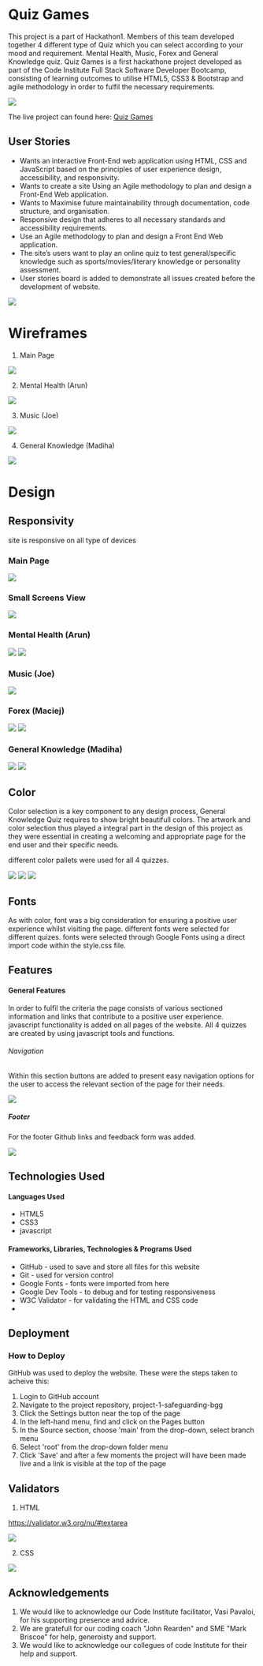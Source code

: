 # Quiz Games
This project is a part of Hackathon1. Members of this team developed together 4 different type of Quiz which you can select according to your mood and requirement. Mental Health, Music, Forex and General Knowledge quiz. Quiz Games is a first hackathone project developed as part of the Code Institute Full Stack Software Developer Bootcamp, consisting of learning outcomes to utilise HTML5, CSS3 & Bootstrap and agile methodology in order to fulfil the necessary requirements.

<img src="assets/images/mainpage.png">


The live project can found here: <a href="https://arunvg1963.github.io/Hackathon1/" rel="nofollow">Quiz Games</a>

## User Stories

+ Wants an interactive Front-End web application using HTML, CSS and JavaScript based on the principles of user experience design, accessibility, and responsivity.
+ Wants to create a site Using an Agile methodology to plan and design a Front-End Web application.
+ Wants to Maximise future maintainability through documentation, code structure, and organisation.
+ Responsive design that adheres to all necessary standards and accessibility requirements.
+ Use an Agile methodology to plan and design a Front End Web application.
+ The site’s users want to play an online quiz to test general/specific knowledge such as sports/movies/literary knowledge or personality assessment.
+ User stories board is added to demonstrate all issues created before the development of website.



<img src="assets/images/projectboard.png">

# Wireframes

1. Main Page

<img src="assets/images/mainwireframe.png">

2. Mental Health (Arun)

<img src="assets/images/arunwireframe.png">

3. Music (Joe)

<img src="assets/images/image_360.png">

4. General Knowledge (Madiha)

<img src="assets/images/wireframegeneral.png">




# Design
## Responsivity
site is responsive on all type of devices
### Main Page

<img src="assets/images/mainpage.png">

### Small Screens View

<img src="assets/images/responsive.png">


### Mental Health (Arun)

<img src="assets/images/arunpage.png">


<img src="assets/images/arunresp.png">


### Music (Joe)
<img src="assets/images/joe.png">


### Forex (Maciej)

<img src="assets/images/maciej.png">


<img src="assets/images/maciresp.png">



### General Knowledge (Madiha)
<img src="assets/images/madiresp.png">


<img src="assets/images/madi.png">


## Color
Color selection is a key component to any design process, General Knowledge Quiz requires to show bright beautifull colors. The artwork and color selection thus played a integral part in the design of this project as they were essential in creating a welcoming and appropriate page for the end user and their specific needs.

different color pallets were used for all 4 quizzes. 



<img src="assets/images/color1.png">

<img src="assets/images/color2.png">

<img src="assets/images/color3.png">




## Fonts

As with color, font was a big consideration for ensuring a positive user experience whilst visiting the page.
different fonts were selected for different quizes. fonts were selected through Google Fonts using a direct import code within the style.css file.


## Features
#### General Features
In order to fulfil the criteria the page consists of various sectioned information and links that contribute to a positive user experience.
javascript functionality is added on all pages of the website. All 4 quizzes are created by using javascript tools and functions.


 ###### Navigation
 

Within this section buttons are added to present easy navigation options for the user to access the relevant section of the page for their needs.

<img src="assets/images/navbar.png">

##### Footer
For the footer Github links and feedback form was added.

<img src="assets/images/footer.png">

## Technologies Used
#### Languages Used
+ HTML5
+ CSS3
+ javascript
#### Frameworks, Libraries, Technologies & Programs Used
+ GitHub - used to save and store all files for this website
+ Git - used for version control
+ Google Fonts - fonts were imported from here
+ Google Dev Tools - to debug and for testing responsiveness
+ W3C Validator - for validating the HTML and CSS code
+ 
## Deployment
### How to Deploy
GitHub was used to deploy the website. These were the steps taken to acheive this:

1. Login to GitHub account
2. Navigate to the project repository, project-1-safeguarding-bgg
3. Click the Settings button near the top of the page
4. In the left-hand menu, find and click on the Pages button
5. In the Source section, choose 'main' from the drop-down, select branch menu
6. Select 'root' from the drop-down folder menu
7. Click 'Save' and after a few moments the project will have been made live and a link is visible at the top of the page

## Validators

1. HTML

https://validator.w3.org/nu/#textarea

<img src="assets/images/htmltest.png">



2. CSS

<img src="assets/images/cssgeneral.png">


## Acknowledgements
1. We would like to acknowledge our Code Institute facilitator, Vasi Pavaloi, for his supporting presence and advice.
2. We are gratefull for our coding coach "John Rearden" and SME "Mark Briscoe" for help, generoisty and support.
2. We  would like to acknowledge our collegues of code Institute for their help and support.
